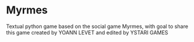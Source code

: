 # Myrmes
Textual python game based on the social game Myrmes, with goal to share this game created by YOANN LEVET and edited by YSTARI GAMES
